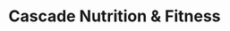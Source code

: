 ---
title: "Cascade Nutrition & Fitness"
url: /bellevue/cascade-nutrition-und-fitness/
shop: Nahrungsergänzung
---